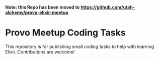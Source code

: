 **Note: this Repo has been moved to https://github.com/utah-alchemy/provo-elixir-meetup**

# Provo Meetup Coding Tasks

This repository is for publishing small coding tasks to help with learning Elixir.  Contributions are welcome!
